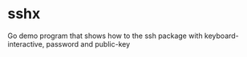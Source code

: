 # sshx
Go demo program that shows how to the ssh package with keyboard-interactive, password and public-key

